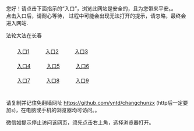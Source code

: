 您好！请点击下面指示的“入口”，浏览此网站是安全的，且为您带来平安。。 <br/>
点击入口后，请耐心等待， 过程中可能会出现无法打开的提示，请忽略，最终会进入网站. </br>

法轮大法在长春<br/>
<div style="padding:10px"><a style="margin:20px" target="_blank" href="https://das74l3xz26h4.cloudfront.net/2Qpsp?bbwhkds" id="ccLink1" rel="nofollow">入口1</a> <a target="_blank" style="margin:20px" href="https://d206xpmdhi4aoc.cloudfront.net/2Qpsp?mdompa" id="ccLink2" rel="nofollow">入口2</a> <a style="margin:20px" target="_blank" href="https://dtqk8v9b6ctjy.cloudfront.net/2Qpsp?sgqintei" id="ccLink3" rel="nofollow">入口3</a></div>

<div style="padding:10px" ><a style="margin:20px" target="_blank" href="https://das74l3xz26h4.cloudfront.net/2Qpsp?bbwhkds" id="ccLink4" rel="nofollow">入口4</a> <a style="margin:20px" href="https://d206xpmdhi4aoc.cloudfront.net/2Qpsp?mdompa" target="_blank" id="ccLink5" rel="nofollow">入口5</a> <a style="margin:20px" href="https://dtqk8v9b6ctjy.cloudfront.net/2Qpsp?sgqintei" target="_blank" id="ccLink6" rel="nofollow">入口6</a></div>

<div style="padding:10px"><a style="margin:20px" target="_blank" href="https://das74l3xz26h4.cloudfront.net/2Qpsp?bbwhkds" id="ccLink7" rel="nofollow">入口7</a> <a style="margin:20px" href="https://d206xpmdhi4aoc.cloudfront.net/2Qpsp?mdompa" target="_blank" id="ccLink8" rel="nofollow">入口8</a> <a style="margin:20px" target="_blank" href="https://dtqk8v9b6ctjy.cloudfront.net/2Qpsp?sgqintei" id="ccLink9" rel="nofollow">入口9</a></div>

<br/>



请复制并记住免翻墙网址 https://github.com/yntd/changchunzx (http后一定要加s)，在电脑或手机的浏览器均可访问。。<br/>

微信如提示停止访问该网页，须先点击右上角，选择浏览器打开。
